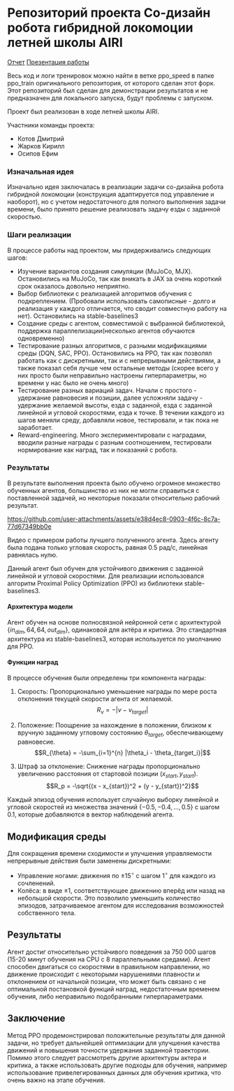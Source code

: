 # Репозиторий проекта Со-дизайн робота гибридной локомоции летней школы AIRI

[Отчет](https://docs.google.com/document/d/1tdW2XGwlyqLLGHqRc42NOWkJK84U0Exm723ULfpPi38/edit?usp=sharing)
[Презентация работы](https://docs.google.com/presentation/d/1jtNIakRO1FqaYClxj6sjHEq2X0mII-rKI4AufXIBggU/edit?usp=sharing)

Весь код и логи тренировок можно найти в ветке ppo_speed в папке ppo_train оригинального репозитория, от которого сделан этот форк. Этот репозиторий был сделан для демонстрации результатов и не предназначен для локального запуска, будут проблемы с запуском. 

Проект был реализован в ходе летней школы AIRI. 

Участники команды проекта:
- Котов Дмитрий
- Жарков Кирилл
- Осипов Ефим

### Изначальная идея
Изначально идея заключалась в реализации задачи со-дизайна робота гибридной локомоции (конструкция адаптируется под управление и наоборот), но с учетом недостаточного для полного выполнения задачи времени, было принято решение реализовать задачу езды с заданной скоростью.


### Шаги реализации
В процессе работы над проектом, мы придерживались следующих шагов:
- Изучение вариантов создания симуляции (MuJoCo, MJX). Остановились на MuJoCo, так как вникать в JAX за очень короткий срок оказалось довольно неприятно.
- Выбор библиотеки с реализацией алгоритмов обучения с подкреплением. (Пробовали использовать самописные - долго и реализация у каждого отличается, что сводит совместную работу на нет). Остановились на stable-baselines3
- Создание среды с агентом, совместимой с выбранной библиотекой, поддержка параллелизации(несколько агентов обучаются одновременно)
- Тестирование разных алгоритмов, с разными модификациями среды (DQN, SAC, PPO). Остановились на PPO, так как позволял работать как с дискретными, так и с непрерывными действиями, а также показал себя лучше чем остальные методы (скорее всего у них просто были неправильно настроены гиперпараметры, но времени у нас было не очень много)
- Тестирование разных вариаций задач. Начали с простого - удержание равновесия и позиции, далее усложняли задачу - удержание желаемой высоты, езда с заданной, езда с заданной линейной и угловой скоростями, езда к точке. В течении каждого из шагов меняли среду, добавляли новое, тестировали, и так пока не заработает.
- Reward-engineering. Много экспериментировали с наградами, вводили разные награды с разным соотношением, тестировали нормирование как наград, так и показаний с робота.


### Результаты
В результате выполнения проекта было обучено огромное множество обученных агентов, большинство из них не могли справиться с поставленной задачей, но некоторые показали относительно рабочий результат. 

https://github.com/user-attachments/assets/e38d4ec8-0903-4f6c-8c7a-77d67349bb0e

Видео с примером работы лучшего полученного агента. Здесь агенту была подана только угловая скорость, равная 0.5 рад/с, линейная равнялась нулю.

Данный агент был обучен для устойчивого движения с заданной линейной и угловой скоростями. Для реализации использовался алгоритм Proximal Policy Optimization (PPO) из библиотеки stable-baselines3.

#### Архитектура модели

Агент обучен на основе полносвязной нейронной сети с архитектурой $\{in_{dim}, 64, 64, out_{dim}\}$, одинаковой для актёра и критика. Это стандартная архитектура из stable-baselines3, которая используется по умолчанию для PPO.
#### Функции наград

В процессе обучения были определены три компонента награды:
1. Скорость: Пропорционально уменьшение награды по мере роста отклонения текущей скорости агента от желаемой.
   $$R_v = -|v - v_{target}|$$

2. Положение: Поощрение за нахождение в положении, близком к вручную заданному угловому состоянию $\theta_{target}$, обеспечивающему равновесие.
   $$R_{\theta} = -\sum_{i=1}^{n} |\theta_i - \theta_{target_i}|$$

3. Штраф за отклонение: Снижение награды пропорционально увеличению расстояния от стартовой позиции $(x_{start}, y_{start})$.
    $$R_p = -\sqrt{(x - x_{start})^2 + (y - y_{start})^2}$$

Каждый эпизод обучения использует случайную выборку линейной и угловой скоростей из множества значений $\{-0.5, -0.4, ..., 0.5\}$ с шагом 0.1, которые добавляются в вектор наблюдений агента.

## Модификация среды

Для сокращения времени сходимости и улучшения управляемости непрерывные действия были заменены дискретными:
- Управление ногами: движения по $\pm15^{\circ}$ с шагом $1^{\circ}$ для каждого из сочленений.
- Колёса: в виде $\pm1$, соответствующее движению вперёд или назад на небольшой скорости.
Это позволило уменьшить количество эпизодов, затрачиваемое агентом для исследования возможностей собственного тела.

## Результаты

Агент достиг относительно устойчивого поведения за 750 000 шагов (15-20 минут обучения на CPU с 8 параллельными средами). Агент способен двигаться со скоростями в правильном направлении, но движение происходит с некоторыми нарушениями плавности и отклонением от начальной позиции, что может быть связано с не оптимальной постановкой функций наград, недостаточным временем обучения, либо неправильно подобранными гиперпараметрами.

## Заключение

Метод PPO продемонстрировал положительные результаты для данной задачи, но требует дальнейшей оптимизации для улучшения качества движений и повышения точности удержания заданной траектории. Помимо этого следует рассмотреть другие архитектуры актера и критика, а также использовать другие подходы для обучения, например использование привелегированных данных для обучения критика, что очень важно на этапе обучения.




